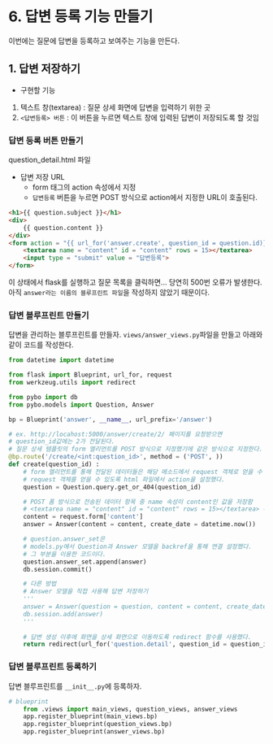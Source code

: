 # 6. 답변 등록 기능 만들기 

이번에는 질문에 답변을 등록하고 보여주는 기능을 만든다. 

## 1. 답변 저장하기 

- 구현할 기능
1. 텍스트 창(textarea) : 질문 상세 화면에 답변을 입력하기 위한 곳
2. `<답변등록> 버튼` : 이 버튼을 누르면 텍스트 창에 입력된 답변이 저장되도록 할 것임

### 답변 등록 버튼 만들기 

question_detail.html 파일

- 답변 저장 URL 
    - form 태그의 action 속성에서 지정
    - `답변등록` 버튼을 누르면 POST 방식으로 action에서 지정한 URL이 호출된다.
``` html
<h1>{{ question.subject }}</h1>
<div>
    {{ question.content }}
</div>
<form action = "{{ url_for('answer.create', question_id = question.id)}}" method = "post">
    <textarea name = "content" id = "content" rows = 15></textarea>
    <input type = "submit" value = "답변등록">
</form>
```

이 상태에서 flask를 실행하고 질문 목록을 클릭하면... 당연히 500번 오류가 발생한다. 아직 `answer라는 이름의 블루프린트 파일`을 작성하지 않았기 때문이다. 

### 답변 블루프린트 만들기 

답변을 관리하는 블루프린트를 만들자. `views/answer_views.py`파일을 만들고 아래와 같이 코드를 작성한다.

``` python
from datetime import datetime 

from flask import Blueprint, url_for, request
from werkzeug.utils import redirect

from pybo import db
from pybo.models import Question, Answer

bp = Blueprint('answer', __name__, url_prefix='/answer')

# ex. http://locahost:5000/answer/create/2/ 페이지를 요청받으면
# question_id값에는 2가 전달된다. 
# 질문 상세 템플릿의 form 엘리먼트를 POST 방식으로 지정했기에 같은 방식으로 지정한다. 
@bp.route('/create/<int:question_id>', method = ('POST', ))
def create(question_id) : 
    # form 엘리먼트를 통해 전달된 데이터들은 해당 메소드에서 request 객체로 얻을 수 있다. 
    # request 객체를 얻을 수 있도록 html 파일에서 action을 설정했다.     
    question = Question.query.get_or_404(question_id)

    # POST 폼 방식으로 전송된 데이터 항목 중 name 속성이 content인 값을 저장함
    # <textarea name = "content" id = "content" rows = 15></textarea> 부분 
    content = request.form['content']  
    answer = Answer(content = content, create_date = datetime.now())

    # question.answer_set은 
    # models.py에서 Question과 Answer 모델을 backref을 통해 연결 설정했다. 
    # 그 부분을 이용한 코드이다. 
    question.answer_set.append(answer)
    db.session.commit()

    # 다른 방법
    # Answer 모델을 직접 사용해 답변 저장하기 
    '''
    answer = Answer(question = question, content = content, create_date = datetime.now())
    db.session.add(answer)
    '''
    
    # 답변 생성 이후에 화면을 상세 화면으로 이동하도록 redirect 함수를 사용했다. 
    return redirect(url_for('question.detail', question_id = question_id))
```

### 답변 블루프린트 등록하기 

답변 블루프린트를 `__init__.py`에 등록하자. 

``` python
# blueprint
    from .views import main_views, question_views, answer_views
    app.register_blueprint(main_views.bp)
    app.register_blueprint(question_views.bp)
    app.register_blueprint(answer_views.bp)
```